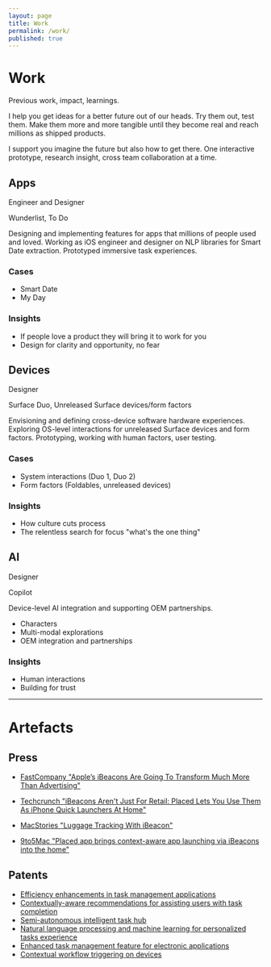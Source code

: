 ```yaml
---
layout: page
title: Work
permalink: /work/
published: true
---
```


# Work
<span class="subtle">Previous work, impact, learnings.</span>

I help you get ideas for a better future out of our heads. Try them out, test them. Make them more and more tangible until they become real and reach millions as shipped products.

I support you imagine the future but also how to get there. One interactive prototype, research insight, cross team collaboration at a time.


## Apps 
<span class="subtle">Engineer and Designer</span>

Wunderlist, To Do

Designing and implementing features for apps that millions of people used and loved. Working as iOS engineer and designer on NLP libraries for Smart Date extraction. Prototyped immersive task experiences.

### Cases    
- Smart Date
- My Day

### Insights
- If people love a product they will bring it to work for you
- Design for clarity and opportunity, no fear

## Devices
<span class="subtle">Designer</span>

Surface Duo, Unreleased Surface devices/form factors

Envisioning and defining cross-device software hardware experiences. Exploring OS-level interactions for unreleased Surface devices and form factors. Prototyping, working with human factors, user testing.

### Cases 
- System interactions (Duo 1, Duo 2)
- Form factors (Foldables, unreleased devices)

### Insights
- How culture cuts process
- The relentless search for focus "what's the one thing"

## AI
<span class="subtle">Designer</span>

Copilot

Device-level AI integration and supporting OEM partnerships.

- Characters
- Multi-modal explorations
- OEM integration and partnerships

### Insights
- Human interactions
- Building for trust

---

# Artefacts

## Press

- [FastCompany "Apple’s iBeacons Are Going To Transform Much More Than Advertising"](https://www.fastcompany.com/3035729/apples-ibeacons-are-going-to-transform-much-more-than-advertising)

- [Techcrunch "iBeacons Aren't Just For Retail: Placed Lets You Use Them As iPhone Quick Launchers At Home"](
https://techcrunch.com/2014/03/21/ibeacons-arent-just-for-retail-placed-lets-you-use-them-as-iphone-quick-launchers-at-home/)

- [MacStories "Luggage Tracking With iBeacon"](https://www.macstories.net/?s=ibeacon+travel+radar)

- [9to5Mac "Placed app brings context-aware app launching via iBeacons into the home"](https://9to5mac.com/2014/03/21/placed-app-brings-context-aware-app-launching-via-ibeacons-into-the-home/)

## Patents

- [Efficiency enhancements in task management applications](https://patents.google.com/patent/US20210103878A1/en?inventor=Bernd+plontsch&oq=Bernd+plontsch)
- [Contextually-aware recommendations for assisting users with task completion](https://patents.google.com/patent/EP3740865B1/en?inventor=Bernd+plontsch&oq=Bernd+plontsch)
- [Semi-autonomous intelligent task hub](https://patents.google.com/patent/US20220350654A1/en?inventor=Bernd+plontsch&oq=Bernd+plontsch&sort=new)
- [Natural language processing and machine learning for personalized tasks experience](https://patents.google.com/patent/WO2020231579A1/en?inventor=Bernd+plontsch&oq=Bernd+plontsch&sort=new)
- [Enhanced task management feature for electronic applications](https://patents.google.com/patent/EP3942490A1/en?inventor=Bernd+plontsch&oq=Bernd+plontsch&sort=new)
- [Contextual workflow triggering on devices](https://patents.google.com/patent/EP4217820A1/en?q=(Contextual+workflow+triggering+devices)&inventor=Bernd+plontsch&oq=Bernd+plontsch+Contextual+workflow+triggering+on+devices&sort=new&dups=language)